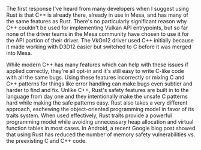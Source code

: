 The first response I've heard from many developers when I suggest using Rust is that C++ is already there, already in use in Mesa, and has many of the same features as Rust. There's no particularly significant reason why C++ couldn't be used for implementing Vulkan API entrypoints, but so far none of the driver teams in the Mesa community have chosen to use it for the API portion of their driver. The VkOn12 driver used C++ initially because it made working with D3D12 easier but switched to C before it was merged into Mesa.

While modern C++ has many features which can help with these issues if applied correctly, they're all opt-in and it's still easy to write C-like code with all the same bugs. Using these features incorrectly or mixing C and C++ patterns for things like error handling can make bugs even subtler and harder to find and fix. Unlike C++, Rust's safety features are built in to the language from day one and they intentionally make the unsafe C patterns hard while making the safe patterns easy. Rust also takes a very different approach, eschewing the object-oriented programming model in favor of its traits system. When used effectively, Rust traits provide a powerful programming model while avoiding unnecessary heap allocation and virtual function tables in most cases. In Android, a recent Google blog post showed that using Rust has reduced the number of memory safety vulnerabilities vs. the preexisting C and C++ code.

